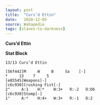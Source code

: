```yaml
---
layout: post
title:  "Curs’d Ettin"
date:   2020-12-05
source: Wahapedia
tags: [slaves-to-darkness]
---
```


**Curs’d Ettin**

**Stat Block**
```
13/13 Curs’d Ettin
```

```
[56f442]M     W     B     Sa    [-]
*     13    7     5     
[e85545]Weapons[-]
[c6c930]Crushing Fist[-]
2"     A:1    H:*    W:3+   R:-2   D:D6  
[c6c930]Stomp[-]
1"     A:*    H:4+   W:3+   R:-1   D:2   
```


